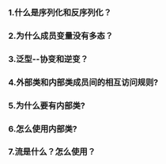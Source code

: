### 1.什么是序列化和反序列化？

### 2.为什么成员变量没有多态？

### 3.泛型--协变和逆变？

### 4.外部类和内部类成员间的相互访问规则?

### 5.为什么要有内部类?

### 6.怎么使用内部类?

### 7.流是什么？怎么使用？
